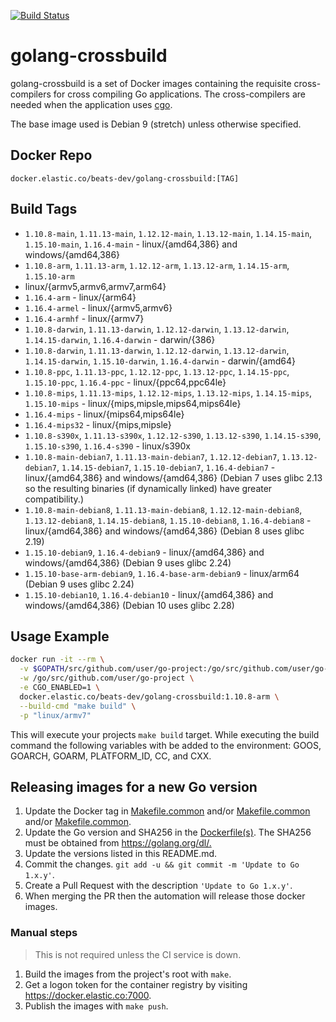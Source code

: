 [![Build Status](https://beats-ci.elastic.co/buildStatus/icon?job=Beats%2Fgolang-crossbuild-mbp%2Fmaster)](https://beats-ci.elastic.co/job/Beats/job/golang-crossbuild-mbp/job/master/)

# golang-crossbuild

golang-crossbuild is a set of Docker images containing the requisite
cross-compilers for cross compiling Go applications. The cross-compilers are
needed when the application uses [cgo](https://golang.org/cmd/cgo/).

The base image used is Debian 9 (stretch) unless otherwise specified.

## Docker Repo

`docker.elastic.co/beats-dev/golang-crossbuild:[TAG]`

## Build Tags

- `1.10.8-main`, `1.11.13-main`, `1.12.12-main`, `1.13.12-main`, `1.14.15-main`, `1.15.10-main`, `1.16.4-main` - linux/{amd64,386} and windows/{amd64,386}
- `1.10.8-arm`, `1.11.13-arm`, `1.12.12-arm`, `1.13.12-arm`, `1.14.15-arm`, `1.15.10-arm`
- linux/{armv5,armv6,armv7,arm64}
- `1.16.4-arm` - linux/{arm64}
- `1.16.4-armel` - linux/{armv5,armv6}
- `1.16.4-armhf` - linux/{armv7}
- `1.10.8-darwin`, `1.11.13-darwin`, `1.12.12-darwin`, `1.13.12-darwin`, `1.14.15-darwin`, `1.16.4-darwin` - darwin/{386}
- `1.10.8-darwin`, `1.11.13-darwin`, `1.12.12-darwin`, `1.13.12-darwin`, `1.14.15-darwin`, `1.15.10-darwin`, `1.16.4-darwin` - darwin/{amd64}
- `1.10.8-ppc`, `1.11.13-ppc`, `1.12.12-ppc`, `1.13.12-ppc`, `1.14.15-ppc`, `1.15.10-ppc`, `1.16.4-ppc` - linux/{ppc64,ppc64le}
- `1.10.8-mips`, `1.11.13-mips`, `1.12.12-mips`, `1.13.12-mips`, `1.14.15-mips`, `1.15.10-mips` - linux/{mips,mipsle,mips64,mips64le}
- `1.16.4-mips` - linux/{mips64,mips64le}
- `1.16.4-mips32` - linux/{mips,mipsle}
- `1.10.8-s390x`, `1.11.13-s390x`, `1.12.12-s390`, `1.13.12-s390`, `1.14.15-s390`, `1.15.10-s390`, `1.16.4-s390` - linux/s390x
- `1.10.8-main-debian7`, `1.11.13-main-debian7`, `1.12.12-debian7`, `1.13.12-debian7`, `1.14.15-debian7`, `1.15.10-debian7`, `1.16.4-debian7` - linux/{amd64,386} and windows/{amd64,386} (Debian 7
  uses glibc 2.13 so the resulting binaries (if dynamically linked) have greater
  compatibility.)
- `1.10.8-main-debian8`, `1.11.13-main-debian8`, `1.12.12-main-debian8`, `1.13.12-debian8`, `1.14.15-debian8`, `1.15.10-debian8`, `1.16.4-debian8` - linux/{amd64,386} and windows/{amd64,386} (Debian 8
  uses glibc 2.19)
- `1.15.10-debian9`, `1.16.4-debian9` - linux/{amd64,386} and windows/{amd64,386} (Debian 9 uses glibc 2.24)
- `1.15.10-base-arm-debian9`, `1.16.4-base-arm-debian9` - linux/arm64 (Debian 9 uses glibc 2.24)
- `1.15.10-debian10`, `1.16.4-debian10` - linux/{amd64,386} and windows/{amd64,386} (Debian 10 uses glibc 2.28)

## Usage Example

```sh
docker run -it --rm \
  -v $GOPATH/src/github.com/user/go-project:/go/src/github.com/user/go-project \
  -w /go/src/github.com/user/go-project \
  -e CGO_ENABLED=1 \
  docker.elastic.co/beats-dev/golang-crossbuild:1.10.8-arm \
  --build-cmd "make build" \
  -p "linux/armv7"
```

This will execute your projects `make build` target. While executing the build
command the following variables with be added to the environment: GOOS, GOARCH,
GOARM, PLATFORM_ID, CC, and CXX.

## Releasing images for a new Go version

1. Update the Docker tag in
   [Makefile.common](https://github.com/elastic/golang-crossbuild/blob/master/go1.10/Makefile.common#L5) and/or
   [Makefile.common](https://github.com/elastic/golang-crossbuild/blob/master/go1.11/Makefile.common#L5) and/or
   [Makefile.common](https://github.com/elastic/golang-crossbuild/blob/master/go1.12/Makefile.common#L5).
1. Update the Go version and SHA256 in the
   [Dockerfile(s)](https://github.com/elastic/golang-crossbuild/blob/master/go1.10/base/Dockerfile#L19-L21).
   The SHA256 must be obtained from <https://golang.org/dl/.>
1. Update the versions listed in this README.md.
1. Commit the changes. `git add -u && git commit -m 'Update to Go 1.x.y'`.
1. Create a Pull Request with the description `'Update to Go 1.x.y'`.
1. When merging the PR then the automation will release those docker images.

### Manual steps

> This is not required unless the CI service is down.

1. Build the images from the project's root with `make`.
1. Get a logon token for the container registry by visiting <https://docker.elastic.co:7000>.
1. Publish the images with `make push`.
